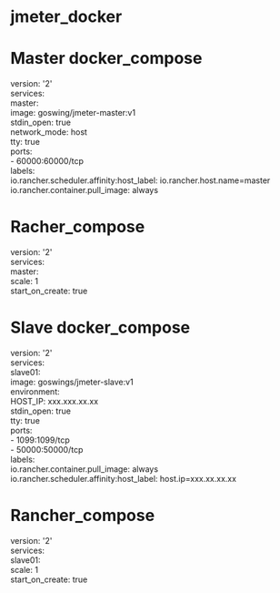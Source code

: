 # jmeter_docker

# Master docker_compose
version: '2'  
services:  
  master:  
    image: goswing/jmeter-master:v1  
    stdin_open: true  
    network_mode: host  
    tty: true  
    ports:  
    - 60000:60000/tcp  
    labels:  
      io.rancher.scheduler.affinity:host_label: io.rancher.host.name=master  
      io.rancher.container.pull_image: always  

# Racher_compose
version: '2'  
services:  
  master:  
    scale: 1  
    start_on_create: true  

# Slave docker_compose
version: '2'  
services:  
  slave01:  
    image: goswings/jmeter-slave:v1  
    environment:  
      HOST_IP: xxx.xxx.xx.xx  
    stdin_open: true  
    tty: true  
    ports:  
    - 1099:1099/tcp  
    - 50000:50000/tcp  
    labels:  
      io.rancher.container.pull_image: always  
      io.rancher.scheduler.affinity:host_label: host.ip=xxx.xx.xx.xx  

# Rancher_compose
version: '2'  
services:  
  slave01:  
    scale: 1  
    start_on_create: true  
